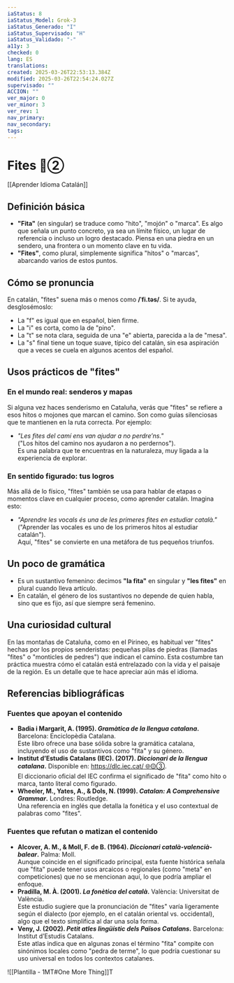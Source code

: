 ```yaml
---
iaStatus: 8
iaStatus_Model: Grok-3
iaStatus_Generado: "I"
iaStatus_Supervisado: "H"
iaStatus_Validado: "-"
a11y: 3
checked: 0
lang: ES
translations: 
created: 2025-03-26T22:53:13.384Z
modified: 2025-03-26T22:54:24.027Z
supervisado: ""
ACCION: ""
ver_major: 0
ver_minor: 3
ver_rev: 1
nav_primary: 
nav_secondary: 
tags:
---
```

# Fites 🔴②

[[Aprender Idioma Catalán]]

## Definición básica

- **"Fita"** (en singular) se traduce como "hito", "mojón" o "marca". Es algo que señala un punto concreto, ya sea un límite físico, un lugar de referencia o incluso un logro destacado. Piensa en una piedra en un sendero, una frontera o un momento clave en tu vida.
- **"Fites"**, como plural, simplemente significa "hitos" o "marcas", abarcando varios de estos puntos.
## Cómo se pronuncia

En catalán, "fites" suena más o menos como **/ˈfi.təs/**. Si te ayuda, desglosémoslo:
- La "f" es igual que en español, bien firme.
- La "i" es corta, como la de "pino".
- La "t" se nota clara, seguida de una "e" abierta, parecida a la de "mesa".
- La "s" final tiene un toque suave, típico del catalán, sin esa aspiración que a veces se cuela en algunos acentos del español.
## Usos prácticos de "fites"

### En el mundo real: senderos y mapas

Si alguna vez haces senderismo en Cataluña, verás que "fites" se refiere a esos hitos o mojones que marcan el camino. Son como guías silenciosas que te mantienen en la ruta correcta. Por ejemplo:
- *"Les fites del camí ens van ajudar a no perdre’ns."*  
  ("Los hitos del camino nos ayudaron a no perdernos").  
Es una palabra que te encuentras en la naturaleza, muy ligada a la experiencia de explorar.
### En sentido figurado: tus logros

Más allá de lo físico, "fites" también se usa para hablar de etapas o momentos clave en cualquier proceso, como aprender catalán. Imagina esto:
- *"Aprendre les vocals és una de les primeres fites en estudiar català."*  
  ("Aprender las vocales es uno de los primeros hitos al estudiar catalán").  
Aquí, "fites" se convierte en una metáfora de tus pequeños triunfos.

## Un poco de gramática

- Es un sustantivo femenino: decimos **"la fita"** en singular y **"les fites"** en plural cuando lleva artículo.
- En catalán, el género de los sustantivos no depende de quien habla, sino que es fijo, así que siempre será femenino.

## Una curiosidad cultural

En las montañas de Cataluña, como en el Pirineo, es habitual ver "fites" hechas por los propios senderistas: pequeñas pilas de piedras (llamadas "fites" o "monticles de pedres") que indican el camino. Esta costumbre tan práctica muestra cómo el catalán está entrelazado con la vida y el paisaje de la región. Es un detalle que te hace apreciar aún más el idioma.

## Referencias bibliográficas

### Fuentes que apoyan el contenido

- **Badia i Margarit, A. (1995). *Gramàtica de la llengua catalana*.** Barcelona: Enciclopèdia Catalana.  
  Este libro ofrece una base sólida sobre la gramática catalana, incluyendo el uso de sustantivos como "fita" y su género.
- **Institut d’Estudis Catalans (IEC). (2017). *Diccionari de la llengua catalana*.** Disponible en: [https://dlc.iec.cat/ 🌐🟡③](https://dlc.iec.cat/).  
  El diccionario oficial del IEC confirma el significado de "fita" como hito o marca, tanto literal como figurado.
- **Wheeler, M., Yates, A., & Dols, N. (1999). *Catalan: A Comprehensive Grammar*.** Londres: Routledge.  
  Una referencia en inglés que detalla la fonética y el uso contextual de palabras como "fites".

### Fuentes que refutan o matizan el contenido

- **Alcover, A. M., & Moll, F. de B. (1964). *Diccionari català-valencià-balear*.** Palma: Moll.  
  Aunque coincide en el significado principal, esta fuente histórica señala que "fita" puede tener usos arcaicos o regionales (como "meta" en competiciones) que no se mencionan aquí, lo que podría ampliar el enfoque.
- **Pradilla, M. À. (2001). *La fonètica del català*.** València: Universitat de València.  
  Este estudio sugiere que la pronunciación de "fites" varía ligeramente según el dialecto (por ejemplo, en el catalán oriental vs. occidental), algo que el texto simplifica al dar una sola forma.
- **Veny, J. (2002). *Petit atles lingüístic dels Països Catalans*.** Barcelona: Institut d’Estudis Catalans.  
  Este atlas indica que en algunas zonas el término "fita" compite con sinónimos locales como "pedra de terme", lo que podría cuestionar su uso universal en todos los contextos catalanes.

![[Plantilla - 1MT#One More Thing]]T